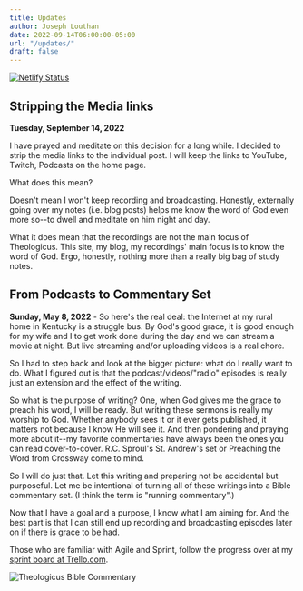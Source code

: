 ```yaml
---
title: Updates
author: Joseph Louthan
date: 2022-09-14T06:00:00-05:00
url: "/updates/"
draft: false
---
```


[![Netlify Status](https://api.netlify.com/api/v1/badges/68eb3540-2cf6-42c3-be87-cac7f1289a57/deploy-status)](https://app.netlify.com/sites/festive-hopper-1abe84/deploys)

## Stripping the Media links

**Tuesday, September 14, 2022**

I have prayed and meditate on this decision for a long while. I decided to strip the media links to the individual post. I will keep the links to YouTube, Twitch, Podcasts on the home page.

What does this mean?

Doesn't mean I won't keep recording and broadcasting. Honestly, externally going over my notes (i.e. blog posts) helps me know the word of God even more so--to dwell and meditate on him night and day. 

What it does mean that the recordings are not the main focus of Theologicus. This site, my blog, my recordings' main focus is to know the word of God. Ergo, honestly, nothing more than a really big bag of study notes.

## From Podcasts to Commentary Set

**Sunday, May 8, 2022** - So here's the real deal: the Internet at my rural home in Kentucky is a struggle bus. By God's good grace, it is good enough for my wife and I to get work done during the day and we can stream a movie at night. But live streaming and/or uploading videos is a real chore.

So I had to step back and look at the bigger picture: what do I really want to do. What I figured out is that the podcast/videos/"radio" episodes is really just an extension and the effect of the writing.

So what is the purpose of writing? One, when God gives me the grace to preach his word, I will be ready. But writing these sermons is really my worship to God. Whether anybody sees it or it ever gets published, it matters not because I know He will see it. And then pondering and praying more about it--my favorite commentaries have always been the ones you can read cover-to-cover. R.C. Sproul's St. Andrew's set or Preaching the Word from Crossway come to mind. 

So I will do just that. Let this writing and preparing not be accidental but purposeful. Let me be intentional of turning all of these writings into a Bible commentary set. (I think the term is "running commentary".)

Now that I have a goal and a purpose, I know what I am aiming for. And the best part is that I can still end up recording and broadcasting episodes later on if there is grace to be had.

Those who are familiar with Agile and Sprint, follow the progress over at my [sprint board at Trello.com](https://trello.com/b/5YnUCRsn/bible-commentary-set).

![Theologicus Bible Commentary](/images/trello-theologicus-bible-commentary.png)
